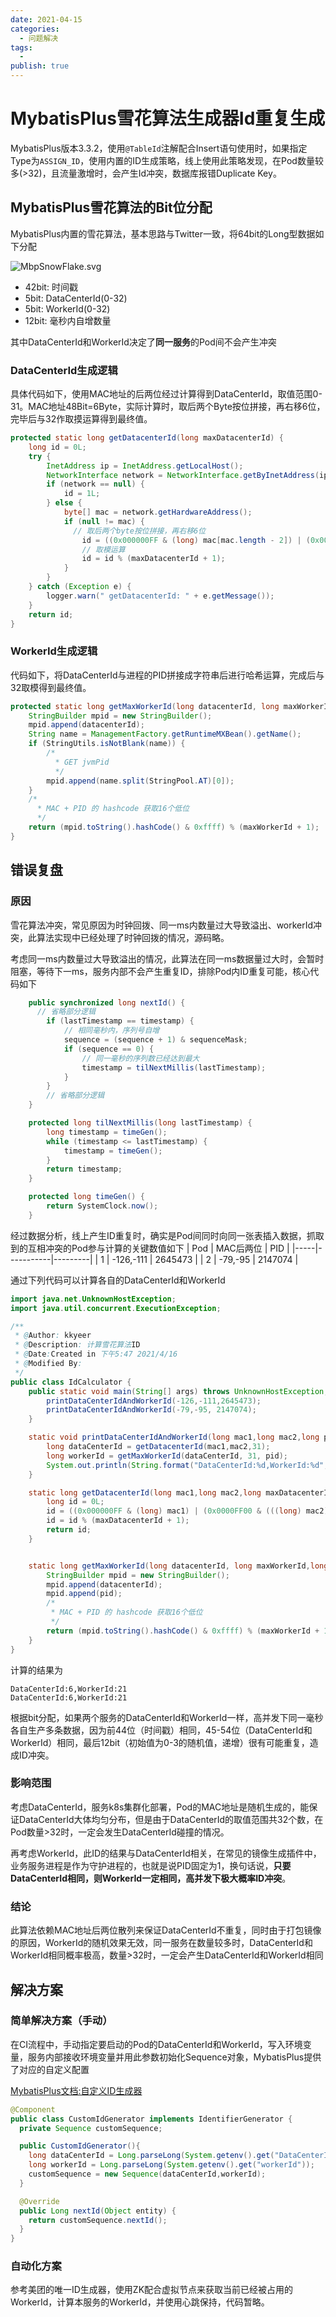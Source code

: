 ```yaml
---
date: 2021-04-15
categories:
  - 问题解决
tags:
  - 
publish: true
---
```


# MybatisPlus雪花算法生成器Id重复生成

MybatisPlus版本3.3.2，使用```@TableId```注解配合Insert语句使用时，如果指定Type为```ASSIGN_ID```，使用内置的ID生成策略，线上使用此策略发现，在Pod数量较多(>32)，且流量激增时，会产生Id冲突，数据库报错Duplicate Key。

## MybatisPlus雪花算法的Bit位分配

MybatisPlus内置的雪花算法，基本思路与Twitter一致，将64bit的Long型数据如下分配

![MbpSnowFlake.svg](https://cdn.jsdelivr.net/gh/kkyeer/picbed/MbpSnowFlake.svg)

- 42bit: 时间戳
- 5bit: DataCenterId(0-32)
- 5bit: WorkerId(0-32)
- 12bit: 毫秒内自增数量

其中DataCenterId和WorkerId决定了**同一服务**的Pod间不会产生冲突

### DataCenterId生成逻辑

具体代码如下，使用MAC地址的后两位经过计算得到DataCenterId，取值范围0-31。MAC地址48Bit=6Byte，实际计算时，取后两个Byte按位拼接，再右移6位，完毕后与32作取摸运算得到最终值。

```java
protected static long getDatacenterId(long maxDatacenterId) {
    long id = 0L;
    try {
        InetAddress ip = InetAddress.getLocalHost();
        NetworkInterface network = NetworkInterface.getByInetAddress(ip);
        if (network == null) {
            id = 1L;
        } else {
            byte[] mac = network.getHardwareAddress();
            if (null != mac) {
              // 取后两个byte按位拼接，再右移6位
                id = ((0x000000FF & (long) mac[mac.length - 2]) | (0x0000FF00 & (((long) mac[mac.length - 1]) << 8))) >> 6;
                // 取模运算
                id = id % (maxDatacenterId + 1);
            }
        }
    } catch (Exception e) {
        logger.warn(" getDatacenterId: " + e.getMessage());
    }
    return id;
}
```

### WorkerId生成逻辑

代码如下，将DataCenterId与进程的PID拼接成字符串后进行哈希运算，完成后与32取模得到最终值。

```java
protected static long getMaxWorkerId(long datacenterId, long maxWorkerId) {
    StringBuilder mpid = new StringBuilder();
    mpid.append(datacenterId);
    String name = ManagementFactory.getRuntimeMXBean().getName();
    if (StringUtils.isNotBlank(name)) {
        /*
          * GET jvmPid
          */
        mpid.append(name.split(StringPool.AT)[0]);
    }
    /*
      * MAC + PID 的 hashcode 获取16个低位
      */
    return (mpid.toString().hashCode() & 0xffff) % (maxWorkerId + 1);
}
```

## 错误复盘

### 原因

雪花算法冲突，常见原因为时钟回拨、同一ms内数量过大导致溢出、workerId冲突，此算法实现中已经处理了时钟回拨的情况，源码略。

考虑同一ms内数量过大导致溢出的情况，此算法在同一ms数据量过大时，会暂时阻塞，等待下一ms，服务内部不会产生重复ID，排除Pod内ID重复可能，核心代码如下

```java
    public synchronized long nextId() {
      // 省略部分逻辑
        if (lastTimestamp == timestamp) {
            // 相同毫秒内，序列号自增
            sequence = (sequence + 1) & sequenceMask;
            if (sequence == 0) {
                // 同一毫秒的序列数已经达到最大
                timestamp = tilNextMillis(lastTimestamp);
            }
        } 
        // 省略部分逻辑
    }

    protected long tilNextMillis(long lastTimestamp) {
        long timestamp = timeGen();
        while (timestamp <= lastTimestamp) {
            timestamp = timeGen();
        }
        return timestamp;
    }

    protected long timeGen() {
        return SystemClock.now();
    }


```

经过数据分析，线上产生ID重复时，确实是Pod间同时向同一张表插入数据，抓取到的互相冲突的Pod参与计算的关键数值如下
| Pod | MAC后两位 | PID     |
|-----|-----------|---------|
| 1   | -126,-111 | 2645473 |
| 2   | -79,-95   | 2147074 |

通过下列代码可以计算各自的DataCenterId和WorkerId

```java
import java.net.UnknownHostException;
import java.util.concurrent.ExecutionException;

/**
 * @Author: kkyeer
 * @Description: 计算雪花算法ID
 * @Date:Created in 下午5:47 2021/4/16
 * @Modified By:
 */
public class IdCalculator {
    public static void main(String[] args) throws UnknownHostException, ExecutionException, InterruptedException {
        printDataCenterIdAndWorkerId(-126,-111,2645473);
        printDataCenterIdAndWorkerId(-79,-95, 2147074);
    }

    static void printDataCenterIdAndWorkerId(long mac1,long mac2,long pid){
        long dataCenterId = getDatacenterId(mac1,mac2,31);
        long workerId = getMaxWorkerId(dataCenterId, 31, pid);
        System.out.println(String.format("DataCenterId:%d,WorkerId:%d",dataCenterId,workerId));
    }

    static long getDatacenterId(long mac1,long mac2,long maxDatacenterId) {
        long id = 0L;
        id = ((0x000000FF & (long) mac1) | (0x0000FF00 & (((long) mac2) << 8))) >> 6;
        id = id % (maxDatacenterId + 1);
        return id;
    }


    static long getMaxWorkerId(long datacenterId, long maxWorkerId,long pid) {
        StringBuilder mpid = new StringBuilder();
        mpid.append(datacenterId);
        mpid.append(pid);
        /*
         * MAC + PID 的 hashcode 获取16个低位
         */
        return (mpid.toString().hashCode() & 0xffff) % (maxWorkerId + 1);
    }
}
```

计算的结果为

```shell
DataCenterId:6,WorkerId:21
DataCenterId:6,WorkerId:21
```

根据bit分配，如果两个服务的DataCenterId和WorkerId一样，高并发下同一毫秒各自生产多条数据，因为前44位（时间戳）相同，45-54位（DataCenterId和WorkerId）相同，最后12bit（初始值为0-3的随机值，递增）很有可能重复，造成ID冲突。

### 影响范围

考虑DataCenterId，服务k8s集群化部署，Pod的MAC地址是随机生成的，能保证DataCenterId大体均匀分布，但是由于DataCenterId的取值范围共32个数，在Pod数量>32时，一定会发生DataCenterId碰撞的情况。

再考虑WorkerId，此ID的结果与DataCenterId相关，在常见的镜像生成插件中，业务服务进程是作为守护进程的，也就是说PID固定为1，换句话说，**只要DataCenterId相同，则WorkerId一定相同，高并发下极大概率ID冲突**。

### 结论

此算法依赖MAC地址后两位散列来保证DataCenterId不重复，同时由于打包镜像的原因，WorkerId的随机效果无效，同一服务在数量较多时，DataCenterId和WorkerId相同概率极高，数量>32时，一定会产生DataCenterId和WorkerId相同

## 解决方案

### 简单解决方案（手动）

在CI流程中，手动指定要启动的Pod的DataCenterId和WorkerId，写入环境变量，服务内部接收环境变量并用此参数初始化Sequence对象，MybatisPlus提供了对应的自定义配置

[MybatisPlus文档:自定义ID生成器](https://mp.baomidou.com/guide/id-generator.html#spring-boot)

```java
@Component
public class CustomIdGenerator implements IdentifierGenerator {
  private Sequence customSequence;

  public CustomIdGenerator(){
    long dataCenterId = Long.parseLong(System.getenv().get("DataCenterId"));
    long workerId = Long.parseLong(System.getenv().get("workerId"));
    customSequence = new Sequence(dataCenterId,workerId);
  }

  @Override
  public Long nextId(Object entity) {
    return customSequence.nextId();
  }
}
```

### 自动化方案

参考美团的唯一ID生成器，使用ZK配合虚拟节点来获取当前已经被占用的WorkerId，计算本服务的WorkerId，并使用心跳保持，代码暂略。

